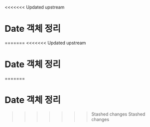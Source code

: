 <<<<<<< Updated upstream
# Date 객체 정리

=======
<<<<<<< Updated upstream
# Date 객체 정리

=======
# Date 객체 정리

>>>>>>> Stashed changes
>>>>>>> Stashed changes
